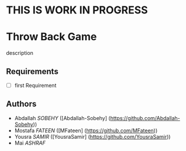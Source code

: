 # THIS IS WORK IN PROGRESS

# **Throw Back Game**


description


## Requirements
- [ ] first Requirement

## Authors
- Abdallah *SOBEHY* ([Abdallah-Sobehy] (https://github.com/Abdallah-Sobehy))
- Mostafa *FATEEN* ([MFateen] (https://github.com/MFateen))
- Yousra *SAMIR* ([YousraSamir] (https://github.com/YousraSamir))
- Mai *ASHRAF*
